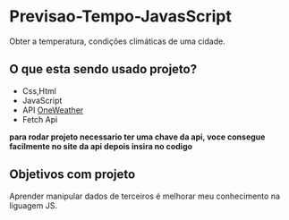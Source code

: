 # Previsao-Tempo-JavasScript
 Obter a temperatura, condições climáticas de uma cidade.

## O que esta sendo usado projeto?
* Css,Html
* JavaScript
* API [OneWeather](https://openweathermap.org/api)
* Fetch Api

**para rodar projeto necessario ter uma chave da api, voce consegue facilmente no site da api depois insira no codigo**
## Objetivos com projeto

 Aprender manipular dados de terceiros é melhorar meu conhecimento na liguagem JS.
